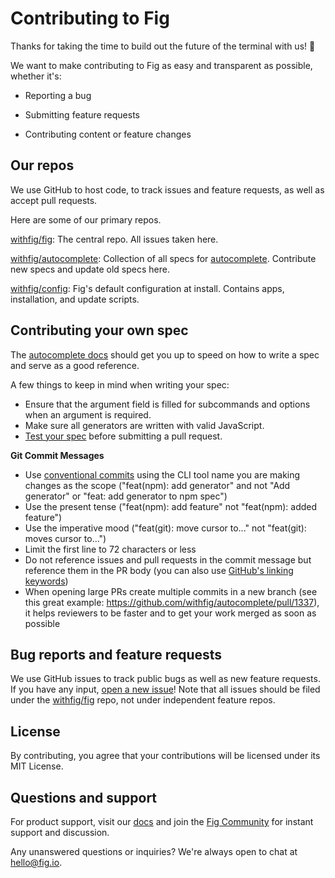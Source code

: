 # Contributing to Fig

Thanks for taking the time to build out the future of the terminal with us! 🥳

We want to make contributing to Fig as easy and transparent as possible, whether it's:

- Reporting a bug

- Submitting feature requests

- Contributing content or feature changes

## Our repos

We use GitHub to host code, to track issues and feature requests, as well as accept pull requests.

Here are some of our primary repos.

[withfig/fig](https://github.com/withfig/fig): The central repo. All issues taken here.

[withfig/autocomplete](https://github.com/withfig/autocomplete): Collection of all specs for [autocomplete](https://fig.io/docs/autocomplete). Contribute new specs and update old specs here.

[withfig/config](https://github.com/withfig/config): Fig's default configuration at install. Contains apps, installation, and update scripts.

## Contributing your own spec

The [autocomplete docs](https://fig.io/docs/autocomplete) should get you up to speed on how to write a spec and serve as a good reference.

A few things to keep in mind when writing your spec:

- Ensure that the argument field is filled for subcommands and options when an argument is required.
- Make sure all generators are written with valid JavaScript.
- [Test your spec](https://fig.io/docs/getting-started#testing-your-first-completion-spec) before submitting a pull request.

**Git Commit Messages**

- Use [conventional commits](https://www.conventionalcommits.org/en/v1.0.0/) using the CLI tool name you are making changes as the scope ("feat(npm): add generator" and not "Add generator" or "feat: add generator to npm spec")
- Use the present tense ("feat(npm): add feature" not "feat(npm): added feature")
- Use the imperative mood ("feat(git): move cursor to..." not "feat(git): moves cursor to...")
- Limit the first line to 72 characters or less
- Do not reference issues and pull requests in the commit message but reference them in the PR body (you can also use [GitHub's linking keywords](https://docs.github.com/en/issues/tracking-your-work-with-issues/linking-a-pull-request-to-an-issue#linking-a-pull-request-to-an-issue-using-a-keyword))
- When opening large PRs create multiple commits in a new branch (see this great example: https://github.com/withfig/autocomplete/pull/1337), it helps reviewers to be faster and to get your work merged as soon as possible

## Bug reports and feature requests

We use GitHub issues to track public bugs as well as new feature requests. If you have any input, [open a new issue](https://github.com/withfig/fig)! Note that all issues should be filed under the [withfig/fig](https://github.com/withfig/fig) repo, not under independent feature repos.

## License

By contributing, you agree that your contributions will be licensed under its MIT License.

## Questions and support

For product support, visit our [docs](https://fig.io/docs) and join the [Fig Community](https://fig.io/community) for instant support and discussion.

Any unanswered questions or inquiries? We're always open to chat at hello@fig.io.
